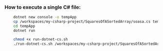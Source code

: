 ### How to execute a single C# file:

``` bash
    dotnet new console -o tempApp
    cp /workspaces/my-csharp-project/SquaresOfASortedArray/soasa.cs tempApp/Program.cs
    cd tempApp
    dotnet run
```

```bash
    chmod +x run-dotnet-cs.sh
    ./run-dotnet-cs.sh /workspaces/my-csharp-project/SquaresOfASortedArray/soasa.cs
```